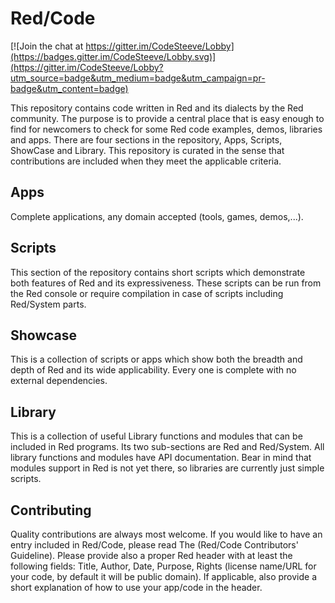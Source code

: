 # Red/Code

[![Join the chat at https://gitter.im/CodeSteeve/Lobby](https://badges.gitter.im/CodeSteeve/Lobby.svg)](https://gitter.im/CodeSteeve/Lobby?utm_source=badge&utm_medium=badge&utm_campaign=pr-badge&utm_content=badge)

This repository contains code written in Red and its dialects by the Red community. The purpose is to provide a central place that is easy enough to find for newcomers to check for some Red code examples, demos, libraries and apps. There are four sections in the repository, Apps, Scripts, ShowCase and Library. This repository is curated in the sense that contributions are included when they meet the applicable criteria.

## Apps

Complete applications, any domain accepted (tools, games, demos,...).

## Scripts

This section of the repository contains short scripts which demonstrate both features of Red and its expressiveness. These scripts can be run from the Red console or require compilation in case of scripts including Red/System parts.

## Showcase

This is a collection of scripts or apps which show both the breadth and depth of Red and its wide applicability. Every one is complete with no external dependencies. 

## Library

This is a collection of useful Library functions and modules that can be included in Red programs. Its two sub-sections are Red and Red/System. All library functions and modules have API documentation. Bear in mind that modules support in Red is not yet there, so libraries are currently just simple scripts.


## Contributing

Quality contributions are always most welcome. If you would like to have an entry included in Red/Code, please read The (Red/Code Contributors' Guideline). Please provide also a proper Red header with at least the following fields: Title, Author, Date, Purpose, Rights (license name/URL for your code, by default it will be public domain). If applicable, also provide a short explanation of how to use your app/code in the header.

 
